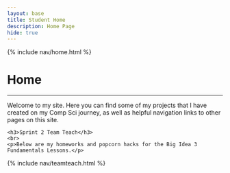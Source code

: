 ```yaml
---
layout: base
title: Student Home 
description: Home Page
hide: true
---
```


{% include nav/home.html %}

# Home
---

<div>
    <p> 
        Welcome to my site. Here you can find some of my projects that I have created on my Comp Sci journey, as well as helpful navigation links to other pages on this site.
    </p>

    <h3>Sprint 2 Team Teach</h3>
    <br>
    <p>Below are my homeworks and popcorn hacks for the Big Idea 3 Fundamentals Lessons.</p>
</div>

{% include nav/teamteach.html %}

